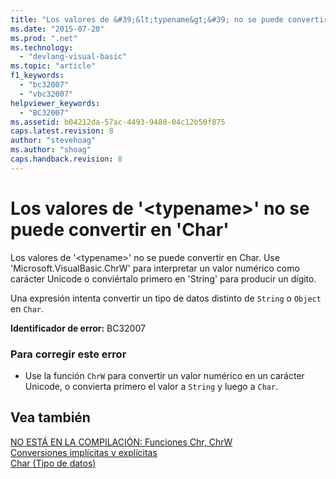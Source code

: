 ```yaml
---
title: "Los valores de &#39;&lt;typename&gt;&#39; no se puede convertir en &#39;Char&#39; | Microsoft Docs"
ms.date: "2015-07-20"
ms.prod: ".net"
ms.technology: 
  - "devlang-visual-basic"
ms.topic: "article"
f1_keywords: 
  - "bc32007"
  - "vbc32007"
helpviewer_keywords: 
  - "BC32007"
ms.assetid: b04212da-57ac-4493-9480-04c12b50f875
caps.latest.revision: 8
author: "stevehoag"
ms.author: "shoag"
caps.handback.revision: 8
---
```

# Los valores de &#39;&lt;typename&gt;&#39; no se puede convertir en &#39;Char&#39;
Los valores de '\<typename\>' no se puede convertir en Char. Use 'Microsoft.VisualBasic.ChrW' para interpretar un valor numérico como carácter Unicode o conviértalo primero en 'String' para producir un dígito.  
  
 Una expresión intenta convertir un tipo de datos distinto de `String` o `Object` en `Char`.  
  
 **Identificador de error:** BC32007  
  
### Para corregir este error  
  
-   Use la función `ChrW` para convertir un valor numérico en un carácter Unicode, o convierta primero el valor a `String` y luego a `Char`.  
  
## Vea también  
 [NO ESTÁ EN LA COMPILACIÓN: Funciones Chr, ChrW](http://msdn.microsoft.com/es-es/37f3c707-8a6f-4c51-9b02-9e634c4299ab)   
 [Conversiones implícitas y explícitas](../../visual-basic/programming-guide/language-features/data-types/implicit-and-explicit-conversions.md)   
 [Char \(Tipo de datos\)](../../visual-basic/language-reference/data-types/char-data-type.md)